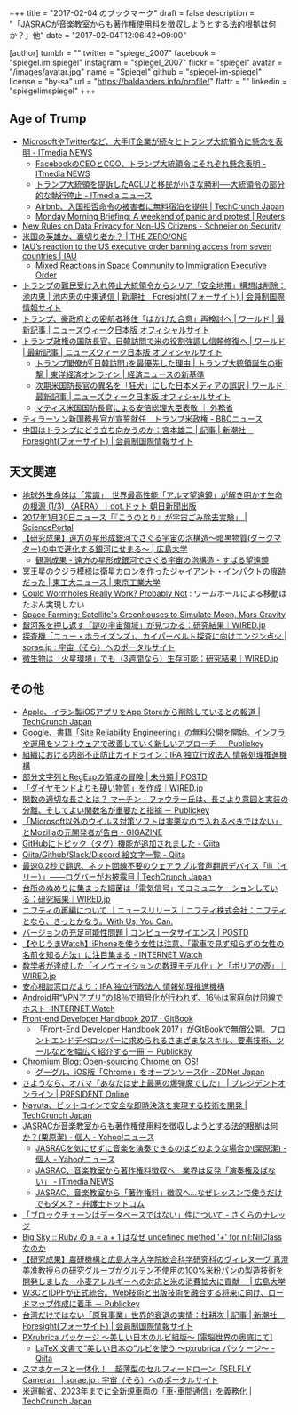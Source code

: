 +++
title = "2017-02-04 のブックマーク"
draft = false
description = "「JASRACが音楽教室からも著作権使用料を徴収しようとする法的根拠は何か？」他"
date = "2017-02-04T12:06:42+09:00"

[author]
  tumblr = ""
  twitter = "spiegel_2007"
  facebook = "spiegel.im.spiegel"
  instagram = "spiegel_2007"
  flickr = "spiegel"
  avatar = "/images/avatar.jpg"
  name = "Spiegel"
  github = "spiegel-im-spiegel"
  license = "by-sa"
  url = "https://baldanders.info/profile/"
  flattr = ""
  linkedin = "spiegelimspiegel"
+++

## Age of Trump

- [MicrosoftやTwitterなど、大手IT企業が続々とトランプ大統領令に懸念を表明 - ITmedia NEWS](http://www.itmedia.co.jp/news/articles/1701/29/news020.html)
    - [FacebookのCEOとCOO、トランプ大統領令にそれぞれ懸念表明 - ITmedia NEWS](http://www.itmedia.co.jp/news/articles/1701/29/news016.html)
    - [トランプ大統領を提訴したACLUと移民が小さな勝利──大統領令の部分的な執行停止 - ITmedia ニュース](http://www.itmedia.co.jp/news/articles/1701/30/news067.html)
    - [Airbnb、入国拒否命令の被害者に無料宿泊を提供 | TechCrunch Japan](https://techcrunch.com/2017/01/29/airbnb-free-housing-immigration-ban/)
    - [Monday Morning Briefing: A weekend of panic and protest | Reuters](http://www.reuters.com/article/us-newsnow-immigration-idUSKBN15E1BP)
- [New Rules on Data Privacy for Non-US Citizens - Schneier on Security](https://www.schneier.com/blog/archives/2017/01/new_rules_on_da.html)
- [米国の英雄か、裏切り者か？ | THE ZERO/ONE](https://the01.jp/p0004219/)
- [IAU’s reaction to the US executive order banning access from seven countries | IAU](http://www.iau.org/news/announcements/detail/ann17006/)
    - [Mixed Reactions in Space Community to Immigration Executive Order](http://www.space.com/35575-trump-immigration-order-space-community-reaction.html)
- [トランプの難民受け入れ停止大統領令からシリア「安全地帯」構想は削除：池内恵 | 池内恵の中東通信 | 新潮社　Foresight(フォーサイト) | 会員制国際情報サイト](http://www.fsight.jp/articles/-/41957)
- [トランプ、豪政府との密航者移住「ばかげた合意」再検討へ | ワールド | 最新記事 | ニューズウィーク日本版 オフィシャルサイト](http://www.newsweekjapan.jp/stories/world/2017/02/post-6872.php)
- [トランプ政権の国防長官、日韓訪問で米の役割強調し信頼修復へ | ワールド | 最新記事 | ニューズウィーク日本版 オフィシャルサイト](http://www.newsweekjapan.jp/stories/world/2017/02/post-6861.php)
    - [トランプ閣僚が｢日韓訪問｣を最優先した理由 | トランプ大統領誕生の衝撃 | 東洋経済オンライン | 経済ニュースの新基準](http://toyokeizai.net/articles/-/156726)
    - [次期米国防長官の異名を「狂犬」にした日本メディアの誤訳 | ワールド | 最新記事 | ニューズウィーク日本版 オフィシャルサイト](http://www.newsweekjapan.jp/stories/world/2016/12/post-6579.php)
    - [マティス米国国防長官による安倍総理大臣表敬 ｜ 外務省](http://www.mofa.go.jp/mofaj/na/st/page3_001984.html)
- [ティラーソン新国務長官が宣誓就任　トランプ米政権 - BBCニュース](http://www.bbc.com/japanese/38836772)
- [中国はトランプにどう立ち向かうのか：宮本雄二 | 記事 | 新潮社　Foresight(フォーサイト) | 会員制国際情報サイト](http://www.fsight.jp/articles/-/41969)

## 天文関連

- [地球外生命体は「常識」　世界最高性能「アルマ望遠鏡」が解き明かす生命の根源 (1/3) 〈AERA〉｜dot.ドット 朝日新聞出版](https://dot.asahi.com/aera/2017012600195.html)
- [2017年1月30日ニュース「『こうのとり』が宇宙ごみ除去実験」 | SciencePortal](http://scienceportal.jst.go.jp/news/newsflash_review/newsflash/2017/01/20170130_02.html)
- [【研究成果】遠方の星形成銀河でさぐる宇宙の泡構造～暗黒物質(ダークマター)の中で進化する銀河にせまる～ | 広島大学](https://www.hiroshima-u.ac.jp/news/37496)
    - [観測成果 - 遠方の星形成銀河でさぐる宇宙の泡構造 - すばる望遠鏡](http://subarutelescope.org/Pressrelease/2017/01/30/j_index.html)
- [冥王星のクジラ模様は衛星カロンを作ったジャイアント・インパクトの痕跡だった | 東工大ニュース | 東京工業大学](http://www.titech.ac.jp/news/2017/037319.html)
- [Could Wormholes Really Work? Probably Not](http://www.space.com/35522-stop-talking-about-wormholes.html) : ワームホールによる移動はたぶん実現しない
- [Space Farming: Satellite's Greenhouses to Simulate Moon, Mars Gravity](http://www.space.com/35533-space-greenhouses-moon-mars-greenhouse.html)
- [銀河系を押し返す「謎の宇宙領域」が見つかる：研究結果｜WIRED.jp](http://wired.jp/2017/02/01/dipole-repeller-milky-way/)
- [探査機「ニュー・ホライズンズ」、カイパーベルト探査に向けエンジン点火 | sorae.jp : 宇宙（そら）へのポータルサイト](http://sorae.jp/030201/2017_02_02_new.html)
- [微生物は「火星環境」でも（3週間なら）生存可能：研究結果｜WIRED.jp](http://wired.jp/2017/02/01/microbes-survive-on-mars-study/)

## その他

- [Apple、イラン製iOSアプリをApp Storeから削除しているとの報道 | TechCrunch Japan](https://techcrunch.com/2017/01/29/apple-has-allegedly-begun-removing-iranian-ios-apps-from-the-app-store/)
- [Google、書籍「Site Reliability Engineering」の無料公開を開始。インフラや運用をソフトウェアで改善していく新しいアプローチ － Publickey](http://www.publickey1.jp/blog/17/googlesite_reliability_engineering.html)
- [組織における内部不正防止ガイドライン：IPA 独立行政法人 情報処理推進機構](http://www.ipa.go.jp/security/fy24/reports/insider/index.html)
- [部分文字列とRegExpの領域の冒険 | 未分類 | POSTD](http://postd.cc/making-less-dart-faster/)
- [「ダイヤモンドよりも硬い物質」を作成｜WIRED.jp](http://wired.jp/2013/01/30/nanotwinned-cubic-boron-nitride/)
- [関数の適切な長さとは？ マーチン・ファウラー氏は、長さより意図と実装の分離、そしてよい関数名が重要だと指摘 － Publickey](http://www.publickey1.jp/blog/17/post_262.html)
- [「Microsoft以外のウイルス対策ソフトは害悪なので入れるべきではない」とMozillaの元開発者が告白 - GIGAZINE](http://gigazine.net/news/20170131-stop-using-antivirus/)
- [GitHubにトピック（タグ）機能が追加されました - Qiita](http://qiita.com/howdy39/items/fe8b51ec042098587cf1)
- [Qiita/Github/Slack/Discord 絵文字一覧 - Qiita](http://qiita.com/koukun/items/ae673f2bae8f1525b6af)
- [最速0.2秒で翻訳、ネット回線不要のウェアラブル音声翻訳デバイス「ili（イリー）」——ログバーがお披露目 | TechCrunch Japan](https://jp.techcrunch.com/2017/01/31/ili-transtration/)
- [台所のぬめりに集まった細菌は「電気信号」でコミュニケーションしている：研究結果｜WIRED.jp](http://wired.jp/2017/01/30/bacteria-can-use-electricity/)
- [ニフティの再編について ｜ニュースリリース｜ニフティ株式会社：ニフティとなら、きっとかなう。With Us, You Can.](http://www.nifty.co.jp/cs/newsrelease/detail/170131004607/1.htm)
- [バージョンの充足可能性問題 | コンピュータサイエンス | POSTD](http://postd.cc/version-sat/)
- [【やじうまWatch】iPhoneを使う女性は注意、「電車で見ず知らずの女性の名前を知る方法」に注目集まる - INTERNET Watch](http://internet.watch.impress.co.jp/docs/yajiuma/1041400.html)
- [数学者が達成した「イノヴェイションの数理モデル化」と「ポリアの壺」｜WIRED.jp](http://wired.jp/2017/01/29/polyas-urn-problem/)
- [安心相談窓口だより：IPA 独立行政法人 情報処理推進機構](http://www.ipa.go.jp/security/anshin/mgdayori20170131.html)
- [Android用“VPNアプリ”の18％で暗号化が行われず、16％は家庭向け回線でホスト -INTERNET Watch](http://internet.watch.impress.co.jp/docs/news/1041530.html)
- [Front-end Developer Handbook 2017 · GitBook](https://www.gitbook.com/book/frontendmasters/front-end-handbook-2017/details)
    - [「Front-End Developer Handbook 2017」がGitBookで無償公開。フロントエンドデベロッパーに求められるさまざまなスキル、要素技術、ツールなどを幅広く紹介する一冊 － Publickey](http://www.publickey1.jp/blog/17/front-end_developer_handbook_2017gitbook.html)
- [Chromium Blog: Open-sourcing Chrome on iOS!](https://japan.zdnet.com/article/35095862/)
    - [グーグル、iOS版「Chrome」をオープンソース化 - ZDNet Japan](https://japan.zdnet.com/article/35095862/)
- [さようなら、オバマ「あなたは史上最悪の爆弾魔でした」 | プレジデントオンライン | PRESIDENT Online](http://president.jp/articles/-/21210)
- [Nayuta、ビットコインで安全な即時決済を実現する技術を開発 | TechCrunch Japan](https://jp.techcrunch.com/2017/02/02/nayuta-implements-safe-realtime-payment-with-bitcoin/)
- [JASRACが音楽教室からも著作権使用料を徴収しようとする法的根拠は何か？(栗原潔) - 個人 - Yahoo!ニュース](http://bylines.news.yahoo.co.jp/kuriharakiyoshi/20170202-00067263/)
    - [JASRACを気にせずに音楽を演奏できるのはどのような場合か(栗原潔) - 個人 - Yahoo!ニュース](http://bylines.news.yahoo.co.jp/kuriharakiyoshi/20170203-00067314/)
    - [JASRAC、音楽教室から著作権料徴収へ　業界は反発「演奏権及ばない」 - ITmedia NEWS](http://www.itmedia.co.jp/news/articles/1702/02/news065.html)
    - [JASRAC、音楽教室から「著作権料」徴収へ…なぜレッスンで使うだけでもダメ？ - 弁護士ドットコム](https://www.bengo4.com/houmu/17/n_5653/)
- [「ブロックチェーンはデータベースではない」件について - さくらのナレッジ](http://knowledge.sakura.ad.jp/knowledge/7634/)
- [Big Sky :: Ruby の a = a + 1 はなぜ undefined method '+' for nil:NilClass なのか](http://mattn.kaoriya.net/software/lang/ruby/20170201192344.htm)
- [【研究成果】農研機構と広島大学大学院総合科学研究科のヴィレヌーヴ 真澄美准教授らの研究グループがグルテン不使用の100%米粉パンの製造技術を開発しました－小麦アレルギーへの対応と米の消費拡大に貢献－ | 広島大学](https://www.hiroshima-u.ac.jp/news/37469)
- [W3CとIDPFが正式統合。Web技術と出版技術を融合する将来に向け、ロードマップ作成に着手 － Publickey](http://www.publickey1.jp/blog/17/w3cidpfweb.html)
- [台湾だけではない「原発事業」世界的衰退の実情：杜耕次 | 記事 | 新潮社　Foresight(フォーサイト) | 会員制国際情報サイト](http://www.fsight.jp/articles/-/41965)
- [PXrubrica パッケージ ～美しい日本のルビ組版～ [電脳世界の奥底にて]](http://zrbabbler.sp.land.to/pxrubrica.html)
    - [LaTeX 文書で“美しい日本の”ルビを使う ～pxrubrica パッケージ～ - Qiita](http://qiita.com/zr_tex8r/items/42466cbcbeb670a3a2dc)
- [スマホケースと一体化！　超薄型のセルフィードローン「SELFLY Camera」 | sorae.jp : 宇宙（そら）へのポータルサイト](http://sorae.jp/030201/2017_02_03_drone.html)
- [米運輸省、2023年までに全新規車両の「車-車間通信」を義務化 | TechCrunch Japan](https://techcrunch.com/2017/02/02/all-new-cars-could-have-v2v-tech-by-2023/)
